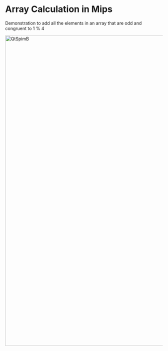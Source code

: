 # Array Calculation in Mips
Demonstration to add all the elements in an array that are odd and congruent to 1 % 4

<img width="992" alt="QtSpimB" src="https://github.com/SamChenYu/MIPSArrayCalculation/assets/150127006/96a89b1d-7ba8-44fe-91ee-892c38187eb7">

